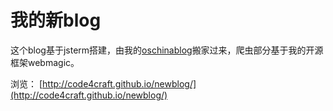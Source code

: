 我的新blog
=====
这个blog基于jsterm搭建，由我的[oschinablog](http://my.oschina.net/flashsword/blog)搬家过来，爬虫部分基于我的开源框架webmagic。

浏览：
[http://code4craft.github.io/newblog/](http://code4craft.github.io/newblog/)